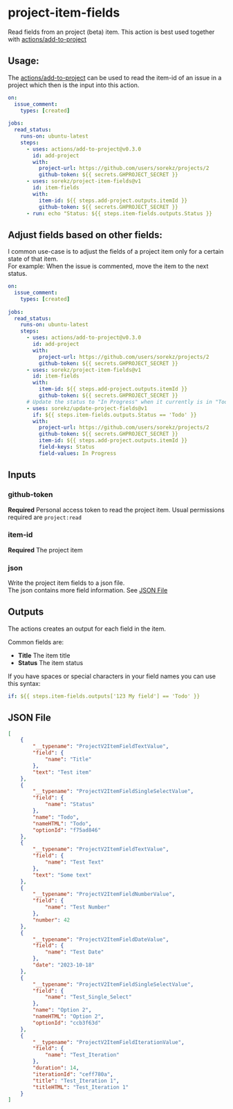 # project-item-fields

Read fields from an project (beta) item.
This action is best used together with [actions/add-to-project](https://github.com/actions/add-to-project)

## Usage:
The [actions/add-to-project](https://github.com/actions/add-to-project) can be used to read the item-id of an issue in a project which then is the input into this action.
```yaml
on:
  issue_comment:
    types: [created]
  
jobs:
  read_status:
    runs-on: ubuntu-latest
    steps:
      - uses: actions/add-to-project@v0.3.0
        id: add-project
        with:
          project-url: https://github.com/users/sorekz/projects/2
          github-token: ${{ secrets.GHPROJECT_SECRET }}
      - uses: sorekz/project-item-fields@v1
        id: item-fields
        with:
          item-id: ${{ steps.add-project.outputs.itemId }}
          github-token: ${{ secrets.GHPROJECT_SECRET }}
      - run: echo "Status: ${{ steps.item-fields.outputs.Status }}
```

## Adjust fields based on other fields:
I common use-case is to adjust the fields of a project item only for a certain state of that item.\
For example: When the issue is commented, move the item to the next status.
```yaml
on:
  issue_comment:
    types: [created]
  
jobs:
  read_status:
    runs-on: ubuntu-latest
    steps:
      - uses: actions/add-to-project@v0.3.0
        id: add-project
        with:
          project-url: https://github.com/users/sorekz/projects/2
          github-token: ${{ secrets.GHPROJECT_SECRET }}
      - uses: sorekz/project-item-fields@v1
        id: item-fields
        with:
          item-id: ${{ steps.add-project.outputs.itemId }}
          github-token: ${{ secrets.GHPROJECT_SECRET }}
      # Update the status to "In Progress" when it currently is in "Todo"
      - uses: sorekz/update-project-fields@v1
        if: ${{ steps.item-fields.outputs.Status == 'Todo' }}
        with:
          project-url: https://github.com/users/sorekz/projects/2
          github-token: ${{ secrets.GHPROJECT_SECRET }}
          item-id: ${{ steps.add-project.outputs.itemId }}
          field-keys: Status
          field-values: In Progress
```

## Inputs
### github-token
**Required** Personal access token to read the project item. Usual permissions required are `project:read`

### item-id
**Required** The project item

### json
Write the project item fields to a json file.\
The json contains more field information. See [JSON File](#json-file)

## Outputs
The actions creates an output for each field in the item.

Common fields are:
- **Title** The item title
- **Status** The item status

If you have spaces or special characters in your field names you can use this syntax:
```yaml
if: ${{ steps.item-fields.outputs['123 My field'] == 'Todo' }}
```

## JSON File
```json
[
    {
        "__typename": "ProjectV2ItemFieldTextValue",
        "field": {
            "name": "Title"
        },
        "text": "Test item"
    },
    {
        "__typename": "ProjectV2ItemFieldSingleSelectValue",
        "field": {
            "name": "Status"
        },
        "name": "Todo",
        "nameHTML": "Todo",
        "optionId": "f75ad846"
    },
    {
        "__typename": "ProjectV2ItemFieldTextValue",
        "field": {
            "name": "Test Text"
        },
        "text": "Some text"
    },
    {
        "__typename": "ProjectV2ItemFieldNumberValue",
        "field": {
            "name": "Test Number"
        },
        "number": 42
    },
    {
        "__typename": "ProjectV2ItemFieldDateValue",
        "field": {
            "name": "Test Date"
        },
        "date": "2023-10-18"
    },
    {
        "__typename": "ProjectV2ItemFieldSingleSelectValue",
        "field": {
            "name": "Test_Single_Select"
        },
        "name": "Option 2",
        "nameHTML": "Option 2",
        "optionId": "ccb3f63d"
    },
    {
        "__typename": "ProjectV2ItemFieldIterationValue",
        "field": {
            "name": "Test_Iteration"
        },
        "duration": 14,
        "iterationId": "ceff780a",
        "title": "Test_Iteration 1",
        "titleHTML": "Test_Iteration 1"
    }
]
```